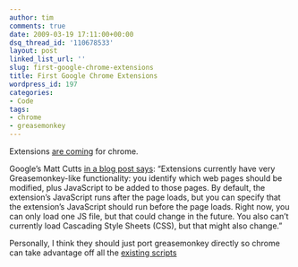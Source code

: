 ```yaml
---
author: tim
comments: true
date: 2009-03-19 17:11:00+00:00
dsq_thread_id: '110678533'
layout: post
linked_list_url: ''
slug: first-google-chrome-extensions
title: First Google Chrome Extensions
wordpress_id: 197
categories:
- Code
tags:
- chrome
- greasemonkey
---
```


Extensions [are coming](http://dev.chromium.org/developers/design-documents/extensions/howto) for chrome.  
  
Google’s Matt Cutts [in a blog post says](http://www.mattcutts.com/blog/write-chrome-extension/): “Extensions currently have very Greasemonkey-like
functionality: you identify which web pages should be modified, plus
JavaScript to be added to those pages. By default, the extension’s JavaScript
runs after the page loads, but you can specify that the extension’s JavaScript
should run before the page loads. Right now, you can only load one JS file,
but that could change in the future. You also can’t currently load Cascading
Style Sheets (CSS), but that might also change.”  
  
Personally, I think they should just port greasemonkey directly so chrome can
take advantage off all the [existing scripts
](http://userscripts.org/)